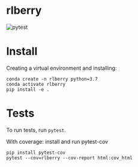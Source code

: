# rlberry 

![pytest](https://github.com/rlberry-py/rlberry/workflows/test/badge.svg)


# Install

Creating a virtual environment and installing:

```
conda create -n rlberry python=3.7
conda activate rlberry
pip install -e .
```

# Tests

To run tests, run `pytest`.

With coverage: install and run pytest-cov
```
pip install pytest-cov
pytest --cov=rlberry --cov-report html:cov_html
```

